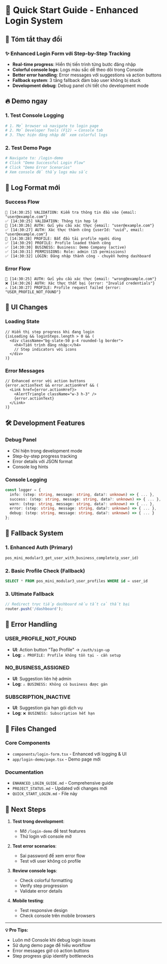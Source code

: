 # 🚀 Quick Start Guide - Enhanced Login System

## 🎯 Tóm tắt thay đổi

### ✨ Enhanced Login Form với Step-by-Step Tracking
- **Real-time progress**: Hiển thị tiến trình từng bước đăng nhập
- **Colorful console logs**: Logs màu sắc dễ theo dõi trong Console
- **Better error handling**: Error messages với suggestions và action buttons
- **Fallback system**: 3 tầng fallback đảm bảo user không bị stuck
- **Development debug**: Debug panel chi tiết cho development mode

## 🔥 Demo ngay

### 1. Test Console Logging
```bash
# 1. Mở browser và navigate to login page
# 2. Mở Developer Tools (F12) → Console tab
# 3. Thực hiện đăng nhập để xem colorful logs
```

### 2. Test Demo Page
```bash
# Navigate to: /login-demo
# Click "Demo Successful Login Flow" 
# Click "Demo Error Scenarios"
# Xem console để thấy logs màu sắc
```

## 🎨 Log Format mới

### Success Flow
```
🔵 [14:30:25] VALIDATION: Kiểm tra thông tin đầu vào {email: "user@example.com"}
✅ [14:30:25] VALIDATION: Thông tin hợp lệ
🔵 [14:30:26] AUTH: Gửi yêu cầu xác thực {email: "user@example.com"}  
✅ [14:30:27] AUTH: Xác thực thành công {userId: "uuid", email: "user@example.com"}
🔵 [14:30:28] PROFILE: Bắt đầu tải profile người dùng
✅ [14:30:29] PROFILE: Profile loaded thành công
✅ [14:30:30] BUSINESS: Business: Demo Company (active)
✅ [14:30:31] PERMISSIONS: Role: admin (15 permissions)
✅ [14:30:32] LOGIN: Đăng nhập thành công - chuyển hướng dashboard
```

### Error Flow
```
🔵 [14:30:25] AUTH: Gửi yêu cầu xác thực {email: "wrong@example.com"}
❌ [14:30:26] AUTH: Xác thực thất bại {error: "Invalid credentials"}
⚠️ [14:30:27] PROFILE: Profile request failed {error: "USER_PROFILE_NOT_FOUND"}
```

## 📱 UI Changes

### Loading State
```tsx
// Hiển thị step progress khi đang login
{isLoading && loginSteps.length > 0 && (
  <div className="bg-slate-50 p-4 rounded-lg border">
    <h4>Tiến trình đăng nhập:</h4>
    // Step indicators với icons
  </div>
)}
```

### Error Messages
```tsx
// Enhanced error với action buttons
{error.actionText && error.actionHref && (
  <Link href={error.actionHref}>
    <AlertTriangle className="w-3 h-3" />
    {error.actionText}
  </Link>
)}
```

## 🛠️ Development Features

### Debug Panel
- Chỉ hiện trong development mode
- Step-by-step progress tracking
- Error details với JSON format
- Console log hints

### Console Logging
```typescript
const logger = {
  info: (step: string, message: string, data?: unknown) => { ... },
  success: (step: string, message: string, data?: unknown) => { ... },
  warn: (step: string, message: string, data?: unknown) => { ... },
  error: (step: string, message: string, data?: unknown) => { ... },
  debug: (step: string, message: string, data?: unknown) => { ... }
};
```

## 🔄 Fallback System

### 1. Enhanced Auth (Primary)
```sql
pos_mini_modular3_get_user_with_business_complete(p_user_id)
```

### 2. Basic Profile Check (Fallback)
```sql
SELECT * FROM pos_mini_modular3_user_profiles WHERE id = user_id
```

### 3. Ultimate Fallback
```typescript
// Redirect trực tiếp dashboard nếu tất cả thất bại
router.push('/dashboard');
```

## 🎯 Error Handling

### USER_PROFILE_NOT_FOUND
- **UI**: Action button "Tạo Profile" → `/auth/sign-up`
- **Log**: `⚠️ PROFILE: Profile không tồn tại - cần setup`

### NO_BUSINESS_ASSIGNED  
- **UI**: Suggestion liên hệ admin
- **Log**: `⚠️ BUSINESS: Không có business được gán`

### SUBSCRIPTION_INACTIVE
- **UI**: Suggestion gia hạn gói dịch vụ
- **Log**: `❌ BUSINESS: Subscription hết hạn`

## 📂 Files Changed

### Core Components
- `components/login-form.tsx` - Enhanced với logging & UI
- `app/login-demo/page.tsx` - Demo page mới

### Documentation
- `ENHANCED_LOGIN_GUIDE.md` - Comprehensive guide
- `PROJECT_STATUS.md` - Updated với changes mới
- `QUICK_START_LOGIN.md` - File này

## 🚀 Next Steps

1. **Test trong development**: 
   - Mở `/login-demo` để test features
   - Thử login với console mở

2. **Test error scenarios**:
   - Sai password để xem error flow
   - Test với user không có profile

3. **Review console logs**:
   - Check colorful formatting
   - Verify step progression
   - Validate error details

4. **Mobile testing**:
   - Test responsive design
   - Check console trên mobile browsers

---

**💡 Pro Tips:**
- Luôn mở Console khi debug login issues
- Sử dụng demo page để hiểu workflow  
- Error messages giờ có action buttons
- Step progress giúp identify bottlenecks
